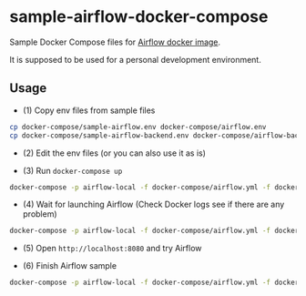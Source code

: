 # sample-airflow-docker-compose

Sample Docker Compose files for [Airflow docker image](https://hub.docker.com/r/apache/airflow).

It is supposed to be used for a personal development environment.


## Usage

- (1) Copy env files from sample files

```sh
cp docker-compose/sample-airflow.env docker-compose/airflow.env 
cp docker-compose/sample-airflow-backend.env docker-compose/airflow-backend.env 
```

- (2) Edit the env files (or you can also use it as is)

- (3) Run `docker-compose up`

```sh
docker-compose -p airflow-local -f docker-compose/airflow.yml -f docker-compose/airflow-backend.yml up -d
```

- (4) Wait for launching Airflow (Check Docker logs see if there are any problem)

```sh
docker-compose -p airflow-local -f docker-compose/airflow.yml -f docker-compose/airflow-backend.yml logs
```

- (5) Open `http://localhost:8080` and try Airflow

- (6) Finish Airflow sample

```sh
docker-compose -p airflow-local -f docker-compose/airflow.yml -f docker-compose/airflow-backend.yml down
```

